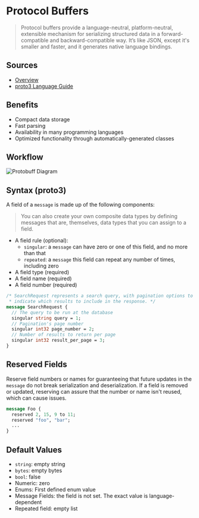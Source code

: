 # Protocol Buffers

> Protocol buffers provide a language-neutral, platform-neutral, extensible mechanism for serializing structured data in a forward-compatible and backward-compatible way. It’s like JSON, except it's smaller and faster, and it generates native language bindings.

## Sources

* [Overview](https://developers.google.com/protocol-buffers/docs/overview)
* [proto3 Language Guide](https://developers.google.com/protocol-buffers/docs/proto3)

## Benefits

* Compact data storage
* Fast parsing
* Availability in many programming languages
* Optimized functionality through automatically-generated classes

## Workflow

![Protobuff Diagram](https://developers.google.com/protocol-buffers/docs/images/protocol-buffers-concepts.png)

## Syntax (proto3)

A field of a `message` is made up of the following components:

> You can also create your own composite data types by defining messages that are, themselves, data types that you can assign to a field.

* A field rule (optional):
  * `singular`: a `message` can have zero or one of this field, and no more than that
  * `repeated`: a `message` this field can repeat any number of times, including zero
* A field type (required)
* A field name (required)
* A field number (required)

```proto
/* SearchRequest represents a search query, with pagination options to
 * indicate which results to include in the response. */
message SearchRequest {
  // The query to be run at the database
  singular string query = 1;
  // Pagination's page number
  singular int32 page_number = 2;
  // Number of results to return per page
  singular int32 result_per_page = 3;
}
```

## Reserved Fields

Reserve field numbers or names for guaranteeing that future updates in the `message` do not break serialization and deserialization. If a field is removed or updated, reserving can assure that the number or name isn't reused, which can cause issues.

```proto
message Foo {
  reserved 2, 15, 9 to 11;
  reserved "foo", "bar";
  ...
}
```

## Default Values

* `string`: empty string
* `bytes`: empty bytes
* `bool`: false
* Numeric: zero
* Enums: First defined enum value
* Message Fields: the field is not set. The exact value is language-dependent
* Repeated field: empty list
